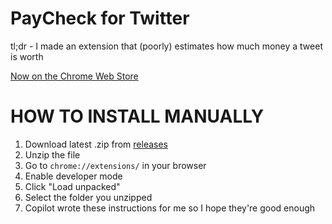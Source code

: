 # PayCheck for Twitter

tl;dr - I made an extension that (poorly) estimates how much money a tweet is worth

[Now on the Chrome Web Store](https://chrome.google.com/webstore/detail/paycheck-for-twitter/ldgffedhocinnolmaaecnppdfmmofilp)

# HOW TO INSTALL MANUALLY

1. Download latest .zip from [releases](https://github.com/t3dotgg/paycheck-extension/releases)
2. Unzip the file
3. Go to `chrome://extensions/` in your browser
4. Enable developer mode
5. Click "Load unpacked"
6. Select the folder you unzipped
7. Copilot wrote these instructions for me so I hope they're good enough
